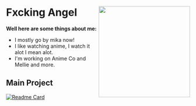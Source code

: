 # Fxcking Angel <img src="https://raw.githubusercontent.com/NevaehAnimeLover/NeavehAnimeLover/main/download%20(5).jpeg" width="250" align="right"><img>

**Well here are some things about me:**

- I mostly go by mika now! 
- I like watching anime, I watch it alot I mean alot.
- I'm working on Anime Co and Mellie and more.

## Main Project
[![Readme Card](https://github-readme-stats.vercel.app/api/pin/?username=NevaehAnimeLover&repo=MelliePlay&theme=synthwave)](https://github.com/NevaehAnimeLover/MelliePlay)
